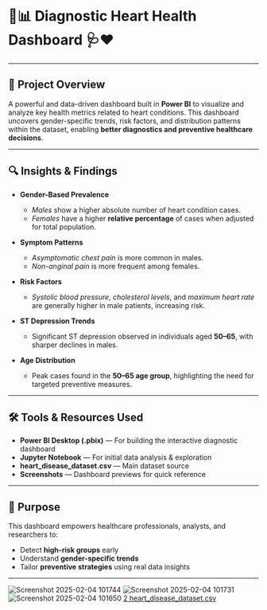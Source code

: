 # 💓📊 **Diagnostic Heart Health Dashboard** 🩺❤️

---

## 📌 Project Overview

A powerful and data-driven dashboard built in **Power BI** to visualize and analyze key health metrics related to heart conditions. This dashboard uncovers gender-specific trends, risk factors, and distribution patterns within the dataset, enabling **better diagnostics and preventive healthcare decisions**.

---

## 🔍 Insights & Findings

* **Gender-Based Prevalence**

  * *Males* show a higher absolute number of heart condition cases.
  * *Females* have a higher **relative percentage** of cases when adjusted for total population.

* **Symptom Patterns**

  * *Asymptomatic chest pain* is more common in males.
  * *Non-anginal pain* is more frequent among females.

* **Risk Factors**

  * *Systolic blood pressure*, *cholesterol levels*, and *maximum heart rate* are generally higher in male patients, increasing risk.

* **ST Depression Trends**

  * Significant ST depression observed in individuals aged **50–65**, with sharper declines in males.

* **Age Distribution**

  * Peak cases found in the **50–65 age group**, highlighting the need for targeted preventive measures.

---

## 🛠 Tools & Resources Used

* **Power BI Desktop (.pbix)** — For building the interactive diagnostic dashboard
* **Jupyter Notebook** — For initial data analysis & exploration
* **heart\_disease\_dataset.csv** — Main dataset source
* **Screenshots** — Dashboard previews for quick reference

---

## 🎯 Purpose

This dashboard empowers healthcare professionals, analysts, and researchers to:

* Detect **high-risk groups** early
* Understand **gender-specific trends**
* Tailor **preventive strategies** using real data insights

---
![Screenshot 2025-02-04 101744](https://github.com/user-attachments/assets/df7247fe-44b9-49f6-a2d5-de14bdab455f)
![Screenshot 2025-02-04 101731](https://github.com/user-attachments/assets/ea10d1ea-5e00-4f2d-bb82-5bf03379b71b)
![Screenshot 2025-02-04 101650](https://github.com/user-attachments/assets/ff00dc63-4989-4108-a925-2918387f8b81)
[2 heart_disease_dataset.csv](https://github.com/user-attachments/files/18651947/2.heart_disease_dataset.csv)


